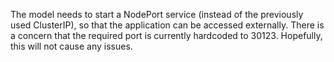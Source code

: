 The model needs to start a NodePort service (instead of the previously used ClusterIP), so that the application can be accessed externally.
There is a concern that the required port is currently hardcoded to 30123. Hopefully, this will not cause any issues.
